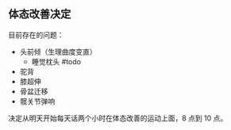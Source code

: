 

## 体态改善决定

目前存在的问题：

- 头前倾（生理曲度变直）
	- 睡觉枕头 #todo
- 驼背
- 膝超伸
- 骨盆迁移
- 髋关节弹响

决定从明天开始每天话两个小时在体态改善的运动上面，8 点到 10 点。


